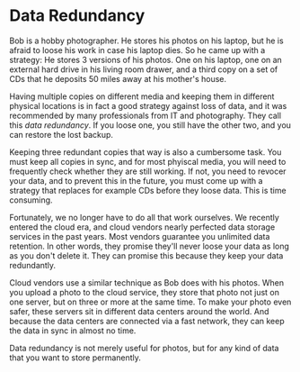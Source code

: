 # Data Redundancy

Bob is a hobby photographer. He stores his photos on his laptop, but he is afraid to loose his work in case his laptop dies. So he came up with a strategy: He stores 3 versions of his photos. One on his laptop, one on an external hard drive in his living room drawer, and a third copy on a set of CDs that he deposits 50 miles away at his mother's house.

Having multiple copies on different media and keeping them in different physical locations is in fact a good strategy against loss of data, and it was recommended by many professionals from IT and photography. They call this _data redundancy_. If you loose one, you still have the other two, and you can restore the lost backup.

Keeping three redundant copies that way is also a cumbersome task. You must keep all copies in sync, and for most phyiscal media, you will need to frequently check whether they are still working. If not, you need to revocer your data, and to prevent this in the future, you must come up with a strategy that replaces for example CDs before they loose data. This is time consuming.

Fortunately, we no longer have to do all that work ourselves. We recently entered the cloud era, and cloud vendors nearly perfected data storage services in the past years. Most vendors guarantee you unlimited data retention. In other words, they promise they'll never loose your data as long as you don't delete it. They can promise this because they keep your data redundantly.

Cloud vendors use a similar technique as Bob does with his photos. When you upload a photo to the cloud service, they store that photo not just on one server, but on three or more at the same time. To make your photo even safer, these servers sit in different data centers around the world. And because the data centers are connected via a fast network, they can keep the data in sync in almost no time.

Data redundancy is not merely useful for photos, but for any kind of data that you want to store permanently.

